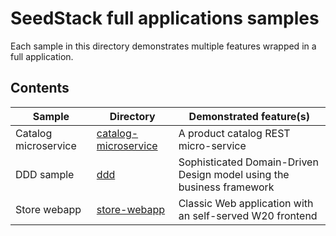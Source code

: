 # SeedStack full applications samples

Each sample in this directory demonstrates multiple features wrapped in a full application.

## Contents

| Sample | Directory | Demonstrated feature(s) |
|---|---|---|
| Catalog microservice| [catalog-microservice](https://github.com/seedstack/samples/tree/master/full-apps/catalog-microservice) | A product catalog REST micro-service |
| DDD sample| [ddd](https://github.com/seedstack/samples/tree/master/full-apps/ddd) | Sophisticated Domain-Driven Design model using the business framework |
| Store webapp | [store-webapp](https://github.com/seedstack/samples/tree/master/full-apps/store-webapp) | Classic Web application with an self-served W20 frontend |

